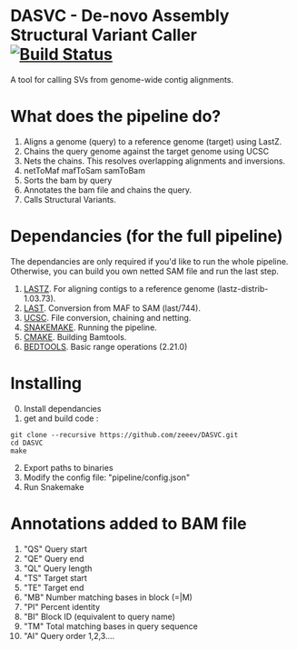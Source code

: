 # DASVC - De-novo Assembly Structural Variant Caller   [![Build Status](https://travis-ci.org/zeeev/DASVC.svg?branch=master)](https://travis-ci.org/zeeev/DASVC) 
A tool for calling SVs from genome-wide contig alignments.


# What does the pipeline do?

1. Aligns a genome (query) to a reference genome (target) using LastZ.
2. Chains the query genome against the target genome using UCSC
3. Nets the chains.  This resolves overlapping alignments and inversions.
4. netToMaf mafToSam samToBam
5. Sorts the bam by query 
6. Annotates the bam file and chains the query.
7. Calls Structural Variants.

# Dependancies (for the full pipeline)

The dependancies are only required if you'd like to run the whole pipeline.  Otherwise, you can build you own netted SAM file and run the last step.

1. [LASTZ](http://www.bx.psu.edu/miller_lab/dist/README.lastz-1.02.00/README.lastz-1.02.00a.html). For aligning contigs to a reference genome (lastz-distrib-1.03.73).
2. [LAST](http://last.cbrc.jp). Conversion from MAF to SAM (last/744).
3. [UCSC](https://github.com/ENCODE-DCC/kentUtils/tree/master/src). File conversion, chaining and netting.
4. [SNAKEMAKE](https://bitbucket.org/snakemake/snakemake/wiki/Home). Running the pipeline.
5. [CMAKE](https://cmake.org). Building Bamtools.
6. [BEDTOOLS](http://bedtools.readthedocs.io/en/latest/). Basic range operations (2.21.0) 

# Installing
0. Install dependancies
1. get and build code :

```
git clone --recursive https://github.com/zeeev/DASVC.git
cd DASVC
make
```

2. Export paths to binaries 
3. Modify the config file: "pipeline/config.json"
4. Run Snakemake

# Annotations added to BAM file

1. "QS" Query start
2. "QE" Query end
3. "QL" Query length 
4. "TS" Target start
5. "TE" Target end
4. "MB" Number matching bases in block (=|M)
5. "PI" Percent identity 
6. "BI" Block ID (equivalent to query name)
9. "TM" Total matching bases in query sequence
10. "AI" Query order 1,2,3....
